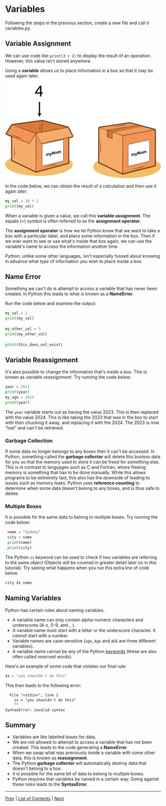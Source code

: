 # Variables

Following the steps in the previous section, create a new file and call it variables.py.

## Variable Assignment

We can use code like `print(3 + 2)` to display the result of an operation. However, this value isn't stored anywhere.

Using a **variable** allows us to place information in a box so that it may be used again later.

![](./pictures/variable-box.png)

In the code below, we can obtain the result of a calculation and then use it again later.

```python
my_val = 10 + 2
print(my_val)
```

When a variable is given a value, we call this **variable assignment**. The equals (=) symbol is often referred to as the **assignment operator**.

The **assignment operator** is how we let Python know that we want to take a box with a particular label, and place some information in the box. Then if we ever want to see or use what's inside that box again, we can use the variable's name to access the information another time.

Python, unlike some other languages, isn't especially fussed about knowing in advance what _type_ of information you wish to place inside a box.

## Name Error

Something we can't do is attempt to access a variable that has never been created. In Python this leads to what is known as a **NameError**.

Run the code below and examine the output:

```python
my_val = 2
print(my_val)

my_other_val = 3
print(my_other_val)

print(this_does_not_exist)
```

## Variable Reassignment

It's also possible to change the information that's inside a box. This is known as *variable reassignment*. Try running the code below:

```python
year = 2023
print(year)
my_age = 2024
print(year)
```

The `year` variable starts out as having the value 2023. This is then replaced with the value 2024. This is like taking the 2023 that was in the box to start with then chucking it away, and replacing it with the 2024. The 2023 is now "lost" and can't be retrieved.

### Garbage Collection

If some data no longer belongs to any boxes then it can't be accessed. In Python, something called the **garbage collector** will delete this boxless data for you so that the memory used to store it can be freed for something else. This is in contrast to languages such as C and Fortran, where freeing memory is something that has to be done manually. While this allows programs to be extremely fast, this also has the downside of leading to issues such as memory leaks. Python uses **reference counting** to determine when some data doesn't belong to any boxes, and is thus safe to delete.

### Multiple Boxes

It is possible for the same data to belong to multiple boxes. Try running the code below:

```python
 name = "Sydney"
 city = name
 print(name)
 print(city)
```

The Python `is` keyword can be used to check if two variables are referring to the same _object_ (Objects will be covered in greater detail later on in this tutorial). Try seeing what happens when you run this extra line of code below.

```python
city is name
```

## Naming Variables

Python has certain rules about naming variables.

- A variable name can only contain alpha-numeric characters and underscores (A-z, 0-9, and _ ).
- A variable name must start with a letter or the underscore character. It _cannot_ start with a number.
- Variable names are case-sensitive (`age`, `Age` and `AGE` are three different variables).
- A variable name cannot be any of the Python [keywords](https://www.w3schools.com/python/python_ref_keywords.asp) (these are also often called _reserved words_).

Here's an example of some code that violates our final rule:

```python
is = "you shouldn't do this"
```
This then leads to the following error:
```
  File "<stdin>", line 1
    is = "you shouldn't do this"
    ^^
SyntaxError: invalid syntax
```
## Summary
- Variables are like labelled boxes for data.
- We are not allowed to attempt to access a variable that has not been created. This leads to the code generating a **NameError**.
- When we swap what was previously inside a variable with some other data, this is known as **reassignment**.
- The Python **garbage collector** will automatically destroy data that doesn't belong to a box.
- It is possible for the same bit of data to belong to multiple boxes.
- Python requires that variables be named in a certain way. Going against these rules leads to the **SyntaxError**.
---
[Prev](getting-started.md) | [List of Contents](README.md) | [Next](basic-data-types.md)